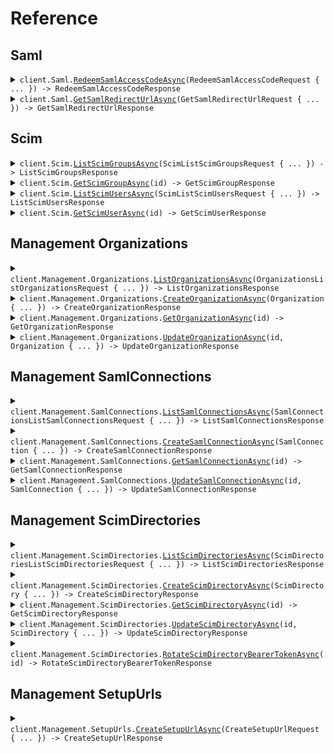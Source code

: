 # Reference
## Saml
<details><summary><code>client.Saml.<a href="/src/SSOReady/Saml/SamlClient.cs">RedeemSamlAccessCodeAsync</a>(RedeemSamlAccessCodeRequest { ... }) -> RedeemSamlAccessCodeResponse</code></summary>
<dl>
<dd>

#### 📝 Description

<dl>
<dd>

<dl>
<dd>

Exchanges a SAML access code for details about your user's SAML login details.
</dd>
</dl>
</dd>
</dl>

#### 🔌 Usage

<dl>
<dd>

<dl>
<dd>

```csharp
await client.Saml.RedeemSamlAccessCodeAsync(
    new RedeemSamlAccessCodeRequest { SamlAccessCode = "saml_access_code_..." }
);
```
</dd>
</dl>
</dd>
</dl>

#### ⚙️ Parameters

<dl>
<dd>

<dl>
<dd>

**request:** `RedeemSamlAccessCodeRequest` 
    
</dd>
</dl>
</dd>
</dl>


</dd>
</dl>
</details>

<details><summary><code>client.Saml.<a href="/src/SSOReady/Saml/SamlClient.cs">GetSamlRedirectUrlAsync</a>(GetSamlRedirectUrlRequest { ... }) -> GetSamlRedirectUrlResponse</code></summary>
<dl>
<dd>

#### 📝 Description

<dl>
<dd>

<dl>
<dd>

Gets a SAML initiation URL to redirect your users to.
</dd>
</dl>
</dd>
</dl>

#### 🔌 Usage

<dl>
<dd>

<dl>
<dd>

```csharp
await client.Saml.GetSamlRedirectUrlAsync(
    new GetSamlRedirectUrlRequest { OrganizationExternalId = "my_custom_external_id" }
);
```
</dd>
</dl>
</dd>
</dl>

#### ⚙️ Parameters

<dl>
<dd>

<dl>
<dd>

**request:** `GetSamlRedirectUrlRequest` 
    
</dd>
</dl>
</dd>
</dl>


</dd>
</dl>
</details>

## Scim
<details><summary><code>client.Scim.<a href="/src/SSOReady/Scim/ScimClient.cs">ListScimGroupsAsync</a>(ScimListScimGroupsRequest { ... }) -> ListScimGroupsResponse</code></summary>
<dl>
<dd>

#### 📝 Description

<dl>
<dd>

<dl>
<dd>

Gets a list of SCIM groups in a SCIM directory.
</dd>
</dl>
</dd>
</dl>

#### 🔌 Usage

<dl>
<dd>

<dl>
<dd>

```csharp
await client.Scim.ListScimGroupsAsync(
    new ScimListScimGroupsRequest { OrganizationExternalId = "my_custom_external_id" }
);
```
</dd>
</dl>
</dd>
</dl>

#### ⚙️ Parameters

<dl>
<dd>

<dl>
<dd>

**request:** `ScimListScimGroupsRequest` 
    
</dd>
</dl>
</dd>
</dl>


</dd>
</dl>
</details>

<details><summary><code>client.Scim.<a href="/src/SSOReady/Scim/ScimClient.cs">GetScimGroupAsync</a>(id) -> GetScimGroupResponse</code></summary>
<dl>
<dd>

#### 📝 Description

<dl>
<dd>

<dl>
<dd>

Gets a SCIM group in a SCIM directory.
</dd>
</dl>
</dd>
</dl>

#### 🔌 Usage

<dl>
<dd>

<dl>
<dd>

```csharp
await client.Scim.GetScimGroupAsync("scim_group_...");
```
</dd>
</dl>
</dd>
</dl>

#### ⚙️ Parameters

<dl>
<dd>

<dl>
<dd>

**id:** `string` — ID of the SCIM group to get.
    
</dd>
</dl>
</dd>
</dl>


</dd>
</dl>
</details>

<details><summary><code>client.Scim.<a href="/src/SSOReady/Scim/ScimClient.cs">ListScimUsersAsync</a>(ScimListScimUsersRequest { ... }) -> ListScimUsersResponse</code></summary>
<dl>
<dd>

#### 📝 Description

<dl>
<dd>

<dl>
<dd>

Gets a list of SCIM users in a SCIM directory.
</dd>
</dl>
</dd>
</dl>

#### 🔌 Usage

<dl>
<dd>

<dl>
<dd>

```csharp
await client.Scim.ListScimUsersAsync(
    new ScimListScimUsersRequest { OrganizationExternalId = "my_custom_external_id" }
);
```
</dd>
</dl>
</dd>
</dl>

#### ⚙️ Parameters

<dl>
<dd>

<dl>
<dd>

**request:** `ScimListScimUsersRequest` 
    
</dd>
</dl>
</dd>
</dl>


</dd>
</dl>
</details>

<details><summary><code>client.Scim.<a href="/src/SSOReady/Scim/ScimClient.cs">GetScimUserAsync</a>(id) -> GetScimUserResponse</code></summary>
<dl>
<dd>

#### 📝 Description

<dl>
<dd>

<dl>
<dd>

Gets a SCIM user.
</dd>
</dl>
</dd>
</dl>

#### 🔌 Usage

<dl>
<dd>

<dl>
<dd>

```csharp
await client.Scim.GetScimUserAsync("scim_user_...");
```
</dd>
</dl>
</dd>
</dl>

#### ⚙️ Parameters

<dl>
<dd>

<dl>
<dd>

**id:** `string` — ID of the SCIM user to get.
    
</dd>
</dl>
</dd>
</dl>


</dd>
</dl>
</details>

## Management Organizations
<details><summary><code>client.Management.Organizations.<a href="/src/SSOReady/Management/Organizations/OrganizationsClient.cs">ListOrganizationsAsync</a>(OrganizationsListOrganizationsRequest { ... }) -> ListOrganizationsResponse</code></summary>
<dl>
<dd>

#### 📝 Description

<dl>
<dd>

<dl>
<dd>

Gets a list of organizations.
</dd>
</dl>
</dd>
</dl>

#### 🔌 Usage

<dl>
<dd>

<dl>
<dd>

```csharp
await client.Management.Organizations.ListOrganizationsAsync(
    new OrganizationsListOrganizationsRequest()
);
```
</dd>
</dl>
</dd>
</dl>

#### ⚙️ Parameters

<dl>
<dd>

<dl>
<dd>

**request:** `OrganizationsListOrganizationsRequest` 
    
</dd>
</dl>
</dd>
</dl>


</dd>
</dl>
</details>

<details><summary><code>client.Management.Organizations.<a href="/src/SSOReady/Management/Organizations/OrganizationsClient.cs">CreateOrganizationAsync</a>(Organization { ... }) -> CreateOrganizationResponse</code></summary>
<dl>
<dd>

#### 📝 Description

<dl>
<dd>

<dl>
<dd>

Creates an organization.
</dd>
</dl>
</dd>
</dl>

#### 🔌 Usage

<dl>
<dd>

<dl>
<dd>

```csharp
await client.Management.Organizations.CreateOrganizationAsync(new Organization());
```
</dd>
</dl>
</dd>
</dl>

#### ⚙️ Parameters

<dl>
<dd>

<dl>
<dd>

**request:** `Organization` 
    
</dd>
</dl>
</dd>
</dl>


</dd>
</dl>
</details>

<details><summary><code>client.Management.Organizations.<a href="/src/SSOReady/Management/Organizations/OrganizationsClient.cs">GetOrganizationAsync</a>(id) -> GetOrganizationResponse</code></summary>
<dl>
<dd>

#### 📝 Description

<dl>
<dd>

<dl>
<dd>

Gets an organization.
</dd>
</dl>
</dd>
</dl>

#### 🔌 Usage

<dl>
<dd>

<dl>
<dd>

```csharp
await client.Management.Organizations.GetOrganizationAsync("id");
```
</dd>
</dl>
</dd>
</dl>

#### ⚙️ Parameters

<dl>
<dd>

<dl>
<dd>

**id:** `string` — ID of the organization to get.
    
</dd>
</dl>
</dd>
</dl>


</dd>
</dl>
</details>

<details><summary><code>client.Management.Organizations.<a href="/src/SSOReady/Management/Organizations/OrganizationsClient.cs">UpdateOrganizationAsync</a>(id, Organization { ... }) -> UpdateOrganizationResponse</code></summary>
<dl>
<dd>

#### 📝 Description

<dl>
<dd>

<dl>
<dd>

Updates an organization.
</dd>
</dl>
</dd>
</dl>

#### 🔌 Usage

<dl>
<dd>

<dl>
<dd>

```csharp
await client.Management.Organizations.UpdateOrganizationAsync("id", new Organization());
```
</dd>
</dl>
</dd>
</dl>

#### ⚙️ Parameters

<dl>
<dd>

<dl>
<dd>

**id:** `string` — ID of the organization to update.
    
</dd>
</dl>

<dl>
<dd>

**request:** `Organization` 
    
</dd>
</dl>
</dd>
</dl>


</dd>
</dl>
</details>

## Management SamlConnections
<details><summary><code>client.Management.SamlConnections.<a href="/src/SSOReady/Management/SamlConnections/SamlConnectionsClient.cs">ListSamlConnectionsAsync</a>(SamlConnectionsListSamlConnectionsRequest { ... }) -> ListSamlConnectionsResponse</code></summary>
<dl>
<dd>

#### 📝 Description

<dl>
<dd>

<dl>
<dd>

Lists SAML connections in an organization.
</dd>
</dl>
</dd>
</dl>

#### 🔌 Usage

<dl>
<dd>

<dl>
<dd>

```csharp
await client.Management.SamlConnections.ListSamlConnectionsAsync(
    new SamlConnectionsListSamlConnectionsRequest()
);
```
</dd>
</dl>
</dd>
</dl>

#### ⚙️ Parameters

<dl>
<dd>

<dl>
<dd>

**request:** `SamlConnectionsListSamlConnectionsRequest` 
    
</dd>
</dl>
</dd>
</dl>


</dd>
</dl>
</details>

<details><summary><code>client.Management.SamlConnections.<a href="/src/SSOReady/Management/SamlConnections/SamlConnectionsClient.cs">CreateSamlConnectionAsync</a>(SamlConnection { ... }) -> CreateSamlConnectionResponse</code></summary>
<dl>
<dd>

#### 📝 Description

<dl>
<dd>

<dl>
<dd>

Creates a SAML connection.
</dd>
</dl>
</dd>
</dl>

#### 🔌 Usage

<dl>
<dd>

<dl>
<dd>

```csharp
await client.Management.SamlConnections.CreateSamlConnectionAsync(new SamlConnection());
```
</dd>
</dl>
</dd>
</dl>

#### ⚙️ Parameters

<dl>
<dd>

<dl>
<dd>

**request:** `SamlConnection` 
    
</dd>
</dl>
</dd>
</dl>


</dd>
</dl>
</details>

<details><summary><code>client.Management.SamlConnections.<a href="/src/SSOReady/Management/SamlConnections/SamlConnectionsClient.cs">GetSamlConnectionAsync</a>(id) -> GetSamlConnectionResponse</code></summary>
<dl>
<dd>

#### 📝 Description

<dl>
<dd>

<dl>
<dd>

Gets a SAML connection.
</dd>
</dl>
</dd>
</dl>

#### 🔌 Usage

<dl>
<dd>

<dl>
<dd>

```csharp
await client.Management.SamlConnections.GetSamlConnectionAsync("id");
```
</dd>
</dl>
</dd>
</dl>

#### ⚙️ Parameters

<dl>
<dd>

<dl>
<dd>

**id:** `string` — ID of the SAML connection to get.
    
</dd>
</dl>
</dd>
</dl>


</dd>
</dl>
</details>

<details><summary><code>client.Management.SamlConnections.<a href="/src/SSOReady/Management/SamlConnections/SamlConnectionsClient.cs">UpdateSamlConnectionAsync</a>(id, SamlConnection { ... }) -> UpdateSamlConnectionResponse</code></summary>
<dl>
<dd>

#### 📝 Description

<dl>
<dd>

<dl>
<dd>

Updates a SAML connection.
</dd>
</dl>
</dd>
</dl>

#### 🔌 Usage

<dl>
<dd>

<dl>
<dd>

```csharp
await client.Management.SamlConnections.UpdateSamlConnectionAsync("id", new SamlConnection());
```
</dd>
</dl>
</dd>
</dl>

#### ⚙️ Parameters

<dl>
<dd>

<dl>
<dd>

**id:** `string` — The ID of the SAML connection to update.
    
</dd>
</dl>

<dl>
<dd>

**request:** `SamlConnection` 
    
</dd>
</dl>
</dd>
</dl>


</dd>
</dl>
</details>

## Management ScimDirectories
<details><summary><code>client.Management.ScimDirectories.<a href="/src/SSOReady/Management/ScimDirectories/ScimDirectoriesClient.cs">ListScimDirectoriesAsync</a>(ScimDirectoriesListScimDirectoriesRequest { ... }) -> ListScimDirectoriesResponse</code></summary>
<dl>
<dd>

#### 📝 Description

<dl>
<dd>

<dl>
<dd>

Gets a list of SCIM directories in an organization.
</dd>
</dl>
</dd>
</dl>

#### 🔌 Usage

<dl>
<dd>

<dl>
<dd>

```csharp
await client.Management.ScimDirectories.ListScimDirectoriesAsync(
    new ScimDirectoriesListScimDirectoriesRequest()
);
```
</dd>
</dl>
</dd>
</dl>

#### ⚙️ Parameters

<dl>
<dd>

<dl>
<dd>

**request:** `ScimDirectoriesListScimDirectoriesRequest` 
    
</dd>
</dl>
</dd>
</dl>


</dd>
</dl>
</details>

<details><summary><code>client.Management.ScimDirectories.<a href="/src/SSOReady/Management/ScimDirectories/ScimDirectoriesClient.cs">CreateScimDirectoryAsync</a>(ScimDirectory { ... }) -> CreateScimDirectoryResponse</code></summary>
<dl>
<dd>

#### 📝 Description

<dl>
<dd>

<dl>
<dd>

Creates a SCIM directory.
</dd>
</dl>
</dd>
</dl>

#### 🔌 Usage

<dl>
<dd>

<dl>
<dd>

```csharp
await client.Management.ScimDirectories.CreateScimDirectoryAsync(new ScimDirectory());
```
</dd>
</dl>
</dd>
</dl>

#### ⚙️ Parameters

<dl>
<dd>

<dl>
<dd>

**request:** `ScimDirectory` 
    
</dd>
</dl>
</dd>
</dl>


</dd>
</dl>
</details>

<details><summary><code>client.Management.ScimDirectories.<a href="/src/SSOReady/Management/ScimDirectories/ScimDirectoriesClient.cs">GetScimDirectoryAsync</a>(id) -> GetScimDirectoryResponse</code></summary>
<dl>
<dd>

#### 📝 Description

<dl>
<dd>

<dl>
<dd>

Gets a SCIM directory.
</dd>
</dl>
</dd>
</dl>

#### 🔌 Usage

<dl>
<dd>

<dl>
<dd>

```csharp
await client.Management.ScimDirectories.GetScimDirectoryAsync("id");
```
</dd>
</dl>
</dd>
</dl>

#### ⚙️ Parameters

<dl>
<dd>

<dl>
<dd>

**id:** `string` — The ID of the SCIM directory.
    
</dd>
</dl>
</dd>
</dl>


</dd>
</dl>
</details>

<details><summary><code>client.Management.ScimDirectories.<a href="/src/SSOReady/Management/ScimDirectories/ScimDirectoriesClient.cs">UpdateScimDirectoryAsync</a>(id, ScimDirectory { ... }) -> UpdateScimDirectoryResponse</code></summary>
<dl>
<dd>

#### 📝 Description

<dl>
<dd>

<dl>
<dd>

Updates a SCIM directory.
</dd>
</dl>
</dd>
</dl>

#### 🔌 Usage

<dl>
<dd>

<dl>
<dd>

```csharp
await client.Management.ScimDirectories.UpdateScimDirectoryAsync("id", new ScimDirectory());
```
</dd>
</dl>
</dd>
</dl>

#### ⚙️ Parameters

<dl>
<dd>

<dl>
<dd>

**id:** `string` — The ID of the SCIM directory to update.
    
</dd>
</dl>

<dl>
<dd>

**request:** `ScimDirectory` 
    
</dd>
</dl>
</dd>
</dl>


</dd>
</dl>
</details>

<details><summary><code>client.Management.ScimDirectories.<a href="/src/SSOReady/Management/ScimDirectories/ScimDirectoriesClient.cs">RotateScimDirectoryBearerTokenAsync</a>(id) -> RotateScimDirectoryBearerTokenResponse</code></summary>
<dl>
<dd>

#### 📝 Description

<dl>
<dd>

<dl>
<dd>

Rotates a SCIM directory's bearer token.

Every SCIM directory has a bearer token that SSOReady uses to authenticate requests sent from your customer's
Identity Provider. These bearer tokens are assigned by SSOReady, and are secret. Newly-created SCIM directories do
not have any bearer token at all; you must use this endpoint to get an initial value.

Rotating a SCIM directory bearer token immediately invalidates the previous bearer token, if any. Your customer
will need to update their SCIM configuration with the new value to make SCIM syncing work again.

SSOReady only stores the hash of these bearer tokens. If your customer has lost their copy, you must use this
endpoint to generate a new one.
</dd>
</dl>
</dd>
</dl>

#### 🔌 Usage

<dl>
<dd>

<dl>
<dd>

```csharp
await client.Management.ScimDirectories.RotateScimDirectoryBearerTokenAsync("id");
```
</dd>
</dl>
</dd>
</dl>

#### ⚙️ Parameters

<dl>
<dd>

<dl>
<dd>

**id:** `string` — The ID of the SCIM directory whose bearer token to rotate.
    
</dd>
</dl>
</dd>
</dl>


</dd>
</dl>
</details>

## Management SetupUrls
<details><summary><code>client.Management.SetupUrls.<a href="/src/SSOReady/Management/SetupUrls/SetupUrlsClient.cs">CreateSetupUrlAsync</a>(CreateSetupUrlRequest { ... }) -> CreateSetupUrlResponse</code></summary>
<dl>
<dd>

#### 📝 Description

<dl>
<dd>

<dl>
<dd>

Creates a short-lived self-serve setup URL that you can send to your customer.

Setup URLs let your customer configure their SAML settings, SCIM settings, or both.
</dd>
</dl>
</dd>
</dl>

#### 🔌 Usage

<dl>
<dd>

<dl>
<dd>

```csharp
await client.Management.SetupUrls.CreateSetupUrlAsync(new CreateSetupUrlRequest());
```
</dd>
</dl>
</dd>
</dl>

#### ⚙️ Parameters

<dl>
<dd>

<dl>
<dd>

**request:** `CreateSetupUrlRequest` 
    
</dd>
</dl>
</dd>
</dl>


</dd>
</dl>
</details>
